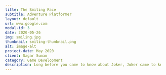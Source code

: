 ```yaml
---
title: The Smiling Face
subtitle: Adventure Platformer
layout: default
url: www.google.com
modal-id: 3
date: 2020-05-26
img: smiling.jpg
thumbnail: smiling-thumbnail.png
alt: image-alt
project-date: May 2020
client: Sagar Suman
category: Game Development
description: Long before you came to know about Joker, Joker came to know about you. Yes! Joker knows that he's a fictional character, trapped inside the paper bars, guided by the unsaid rules. He knows it because no matter how hard he tries he cannot defeat the hero. Villains are nothing but obstruction for heroes to overcome, "Heroes will always win" were the lines stated by the author. Help him to escape the fake reality by shattering the very law of friction. Chaos is reality, Chaos is natural. Help him to defeat Batman !!
---
```

